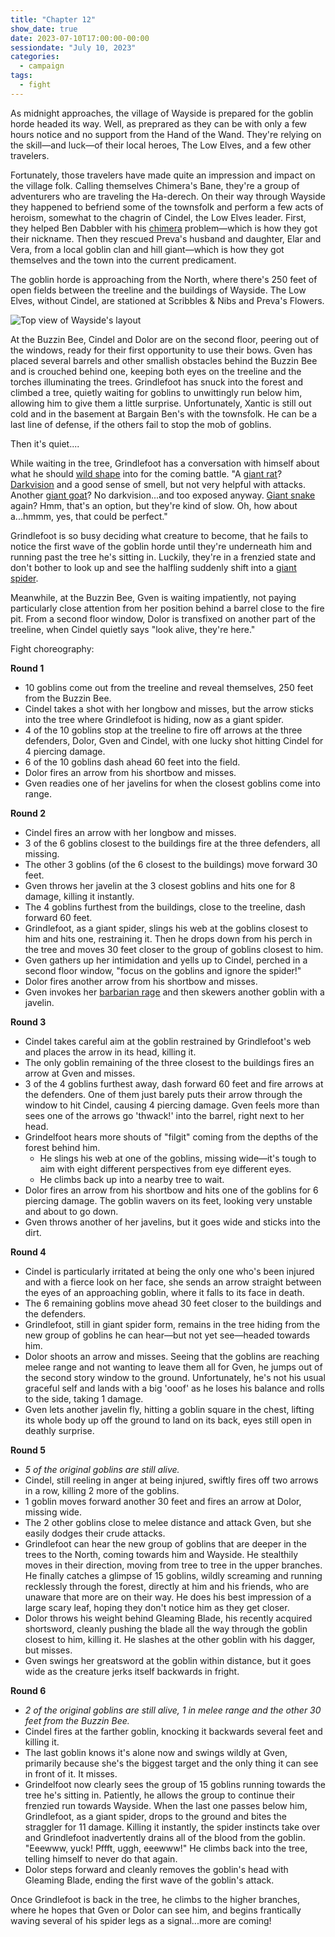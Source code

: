 ```yaml
---
title: "Chapter 12"
show_date: true
date: 2023-07-10T17:00:00-00:00
sessiondate: "July 10, 2023"
categories:
  - campaign
tags:
  - fight
---
```


As midnight approaches, the village of Wayside is prepared for the goblin horde
headed its way. Well, as preprared as they can be with only a few hours notice
and no support from the Hand of the Wand. They're relying on the skill—and luck—of
their local heroes, The Low Elves, and a few other travelers.

Fortunately, those travelers have made quite an impression and impact on the
village folk. Calling themselves Chimera's Bane, they're a group of adventurers
who are traveling the Ha-derech. On their way through Wayside they happened to
befriend some of the townsfolk and perform a few acts of heroism, somewhat to the
chagrin of Cindel, the Low Elves leader. First, they helped Ben Dabbler with his
[chimera](https://forgottenrealms.fandom.com/wiki/Chimera)
problem—which is how they got their nickname. Then they rescued Preva's husband
and daughter, Elar and Vera, from a local goblin clan and hill giant—which
is how they got themselves and the town into the current predicament.

The goblin horde is approaching from the North, where there's 250 feet of open
fields between the treeline and the buildings of Wayside. The Low Elves, without
Cindel, are stationed at Scribbles & Nibs and Preva's Flowers.

![Top view of Wayside's layout](/dnd/assets/images/ch12-wayside-layout.png)

<!--

   /\        /\    /\        /\    /\        /\    /\        /\        /\ 
  /__\      /__\  /__\      /__\  /__\      /__\  /__\      /__\      /__\
   ||        ||    ||        ||    ||        ||    ||        ||        || 


                                                                      N
                                 (250 feet)                         W + E
                                                                      S


        __________________      _____________     ___________
        |   Buzzin Bee   |      | Scribbles |     | Preva's |
        |                |      |  & Nibs   |     | Flowers |
        __________________      _____________     ___________

================================ Ha-derech ================================

             _________________________        ______________
             |     Bargain Ben's     |        |   Stables  |
             |                       |        |  & storage |
             _________________________        ______________

-->

At the Buzzin Bee, Cindel and Dolor are on the second floor, peering out of the
windows, ready for their first opportunity to use their bows. Gven has placed
several barrels and other smallish obstacles behind the Buzzin Bee and is crouched
behind one, keeping both eyes on the treeline and the torches illuminating the trees.
Grindlefoot has snuck into the forest and climbed a tree, quietly waiting for
goblins to unwittingly run below him, allowing him to give them a little surprise.
Unfortunately, Xantic is still out cold and in the basement at Bargain Ben's with
the townsfolk. He can be a last line of defense, if the others fail to stop the
mob of goblins.

Then it's quiet....

While waiting in the tree, Grindlefoot has a conversation with himself about what
he should [wild shape](https://www.dndbeyond.com/posts/635-druid-101-wild-shape-guide)
into for the coming battle. "A [giant rat](https://www.dndbeyond.com/monsters/16891-giant-rat)?
[Darkvision](https://roleplayersrespite.com/darkvision-5e)
and a good sense of smell, but not very helpful with attacks. Another
[giant goat](https://www.dndbeyond.com/monsters/16885-giant-goat)?
No darkvision...and too exposed anyway.
[Giant snake](https://www.dndbeyond.com/monsters/16878-giant-constrictor-snake)
again? Hmm, that's an option, but they're kind of slow. Oh, how about a...hmmm, yes,
that could be perfect." 

Grindlefoot is so busy deciding what creature to become, that he fails to notice
the first wave of the goblin horde until they're underneath him and running past
the tree he's sitting in. Luckily, they're in a frenzied state and don't bother
to look up and see the halfling suddenly shift into a
[giant spider](https://www.dndbeyond.com/monsters/16895-giant-spider).

Meanwhile, at the Buzzin Bee, Gven is waiting impatiently, not paying particularly
close attention from her position behind a barrel close to the fire pit. From a
second floor window, Dolor is transfixed on another part of the treeline, when
Cindel quietly says "look alive, they're here."

Fight choreography:

**Round 1**
*   10 goblins come out from the treeline and reveal themselves, 250 feet from the Buzzin Bee.
*   Cindel takes a shot with her longbow and misses, but the arrow sticks into the
    tree where Grindlefoot is hiding, now as a giant spider.
*   4 of the 10 goblins stop at the treeline to fire off arrows at the three defenders,
    Dolor, Gven and Cindel, with one lucky shot hitting Cindel for 4 piercing damage.
*   6 of the 10 goblins dash ahead 60 feet into the field.
*   Dolor fires an arrow from his shortbow and misses.
*   Gven readies one of her javelins for when the closest goblins come into range.

**Round 2**
*   Cindel fires an arrow with her longbow and misses.
*   3 of the 6 goblins closest to the buildings fire at the three defenders, all missing.
*   The other 3 goblins (of the 6 closest to the buildings) move forward 30 feet.
*   Gven throws her javelin at the 3 closest goblins and hits one for 8 damage, killing it instantly.
*   The 4 goblins furthest from the buildings, close to the treeline, dash forward 60 feet.
*   Grindlefoot, as a giant spider, slings his web at the goblins closest to him and hits one,
    restraining it. Then he drops down from his perch in the tree and moves 30 feet closer to the
    group of goblins closest to him.
*   Gven gathers up her intimidation and yells up to Cindel, perched in a second floor window,
    "focus on the goblins and ignore the spider!"
*   Dolor fires another arrow from his shortbow and misses.
*   Gven invokes her [barbarian rage](https://www.thegamer.com/dungeons-dragons-dnd-barbarian-rage-explained-guide/)
    and then skewers another goblin with a javelin.

**Round 3**
*   Cindel takes careful aim at the goblin restrained by Grindlefoot's web and places the
    arrow in its head, killing it.
*   The only goblin remaining of the three closest to the buildings fires an arrow at Gven and misses.
*   3 of the 4 goblins furthest away, dash forward 60 feet and fire arrows at the defenders.
    One of them just barely puts their arrow through the window to hit Cindel, causing 4 piercing damage.
    Gven feels more than sees one of the arrows go 'thwack!' into the barrel, right next to her head.
*   Grindelfoot hears more shouts of "filgit" coming from the depths of the forest behind him.
    *   He slings his web at one of the goblins, missing wide—it's tough to aim with eight different
        perspectives from eye different eyes.
    *   He climbs back up into a nearby tree to wait.
*   Dolor fires an arrow from his shortbow and hits one of the goblins for 6 piercing damage. The
    goblin wavers on its feet, looking very unstable and about to go down.
*   Gven throws another of her javelins, but it goes wide and sticks into the dirt.

**Round 4**
*   Cindel is particularly irritated at being the only one who's been injured and with a fierce
    look on her face, she sends an arrow straight between the eyes of an approaching goblin,
    where it falls to its face in death.
*   The 6 remaining goblins move ahead 30 feet closer to the buildings and the defenders.
*   Grindlefoot, still in giant spider form, remains in the tree hiding from the new group of
    goblins he can hear—but not yet see—headed towards him.
*   Dolor shoots an arrow and misses. Seeing that the goblins are reaching melee range and not
    wanting to leave them all for Gven, he jumps out of the second story window to the ground.
    Unfortunately, he's not his usual graceful self and lands with a big 'ooof' as he loses his
    balance and rolls to the side, taking 1 damage.
*   Gven lets another javelin fly, hitting a goblin square in the chest, lifting its whole body
    up off the ground to land on its back, eyes still open in deathly surprise.

**Round 5**
*   _5 of the original goblins are still alive._
*   Cindel, still reeling in anger at being injured, swiftly fires off two arrows in a row,
    killing 2 more of the goblins.
*   1 goblin moves forward another 30 feet and fires an arrow at Dolor, missing wide.
*   The 2 other goblins close to melee distance and attack Gven, but she easily dodges their crude attacks.
*   Grindlefoot can hear the new group of goblins that are deeper in the trees to the North,
    coming towards him and Wayside. He stealthily moves in their direction, moving from tree to
    tree in the upper branches. He finally catches a glimpse of 15 goblins, wildly screaming and
    running recklessly through the forest, directly at him and his friends, who are unaware
    that more are on their way. He does his best impression of a large scary leaf, hoping they
    don't notice him as they get closer.
*   Dolor throws his weight behind Gleaming Blade, his recently acquired shortsword, cleanly
    pushing the blade all the way through the goblin closest to him, killing it.
    He slashes at the other goblin with his dagger, but misses.
*   Gven swings her greatsword at the goblin within distance, but it goes wide as the creature
    jerks itself backwards in fright.

**Round 6**
*   _2 of the original goblins are still alive, 1 in melee range and the other 30 feet from the Buzzin Bee._
*   Cindel fires at the farther goblin, knocking it backwards several feet and killing it.
*   The last goblin knows it's alone now and swings wildly at Gven, primarily because she's the
    biggest target and the only thing it can see in front of it. It misses.
*   Grindelfoot now clearly sees the group of 15 goblins running towards the tree he's sitting in. Patiently,
    he allows the group to continue their frenzied run towards Wayside. When the last one passes
    below him, Grindlefoot, as a giant spider, drops to the ground and bites the straggler for 11 damage.
    Killing it instantly, the spider instincts take over and Grindlefoot inadvertently drains all
    of the blood from the goblin. "Eeewww, yuck! Pffft, uggh, eeewww!" He climbs back into the tree,
    telling himself to never do that again.
*   Dolor steps forward and cleanly removes the goblin's head with Gleaming Blade, ending the first
    wave of the goblin's attack.

Once Grindlefoot is back in the tree, he climbs to the higher branches, where he hopes that Gven or Dolor
can see him, and begins frantically waving several of his spider legs as a signal...more are coming!
    
<!-- em dash: — | kebyoard shortcut = Option + Shift + Dash (-) -->
